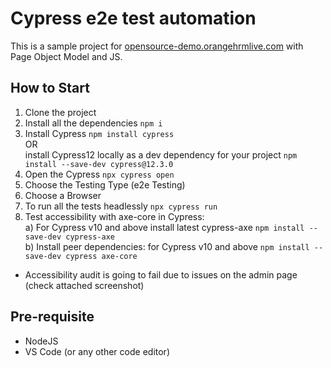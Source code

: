 # Cypress e2e test automation
This is a sample project for [opensource-demo.orangehrmlive.com](https://opensource-demo.orangehrmlive.com/web/index.php/auth/login) with Page Object Model and JS. 


## How to Start
1. Clone the project
2.  Install all the dependencies ```npm i```
3. Install Cypress ```npm install cypress```   
  OR  
install Cypress12 locally as a dev dependency for your project ```npm install --save-dev cypress@12.3.0``` 
4. Open the Cypress ```npx cypress open```
5. Choose the Testing Type (e2e Testing)
6. Choose a Browser
7. To run all the tests headlessly ```npx cypress run```
8. Test accessibility with axe-core in Cypress:  
    a) For Cypress v10 and above install latest cypress-axe ```npm install --save-dev cypress-axe```  
    b) Install peer dependencies:
  for Cypress v10 and above
  ```npm install --save-dev cypress axe-core```
  * Accessibility audit is going to fail due to issues on the admin page (check attached screenshot)


## Pre-requisite
- NodeJS
- VS Code (or any other code editor)
